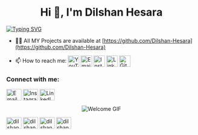 <h1 align="center">Hi 👋, I'm Dilshan Hesara</h1>




[![Typing SVG](https://readme-typing-svg.herokuapp.com?font=Poppins&size=29&duration=3000&pause=500&random=false&width=435&lines=%E2%9D%A4%EF%B8%8F+W+e+l+c+o+m+e+%E2%9D%A4%EF%B8%8F;%F0%9F%91%89+D+i+l+s+h+a+n+%F0%9F%91%88;%F0%9F%91%89+D+i+l+s+h+a+n+%20H+e+s+a+r+a;%F0%9F%91%89+S+o+f+t+w+a+r+e+D+e+v+e+l+o+p+e+r+%F0%9F%91%88;%F0%9F%91%89+S+o+f+t+w+a+r+e+E+n+g+i+n+e+e+r+%F0%9F%91%88)](https://git.io/typing-svg)

- 👨‍💻 All MY Projects are available at [https://github.com/Dilshan-Hesara](https://github.com/Dilshan-Hesara)

- 📫 How to reach me:
  <a href="https://www.youtube.com/@Dilshan-Hesara-DH" target="blank"><img align="center" src="https://img.icons8.com/color/48/000000/youtube-play.png" alt="YouTube" height="30" width="30" /></a>
  <a href="mailto:hesarsdilshan@gmail.com" target="blank"><img align="center" src="https://img.icons8.com/color/48/000000/gmail.png" alt="Email" height="30" width="30" /></a>
  <a href="https://www.instagram.com/dilshanhesara/" target="blank"><img align="center" src="https://img.icons8.com/color/48/000000/instagram-new.png" alt="Instagram" height="30" width="30" /></a>
  <a href="https://www.linkedin.com/in/dilshan-hesara-349a91319/" target="blank"><img align="center" src="https://img.icons8.com/color/48/000000/linkedin.png" alt="LinkedIn" height="30" width="30" /></a>
  <a href="https://github.com/Dilshan-Hesara" target="blank"><img align="center" src="https://img.icons8.com/color/48/000000/github.png" alt="GitHub" height="30" width="30" /></a>





<h3 align="left">Connect with me:</h3>
<p align="left">
<p align="left">
  <a href="mailto:hesarsdilshan@gmail.com" target="blank"><img align="center" src="https://cdn.jsdelivr.net/npm/simple-icons@v3/icons/gmail.svg" alt="Email" height="30" width="40" /></a>
  <a href="https://www.instagram.com/dilshanhesara/" target="blank"><img align="center" src="https://cdn.jsdelivr.net/npm/simple-icons@v3/icons/instagram.svg" alt="Instagram" height="30" width="40" /></a>
  <a href="https://www.linkedin.com/in/dilshan-hesara-349a91319/" target="blank"><img align="center" src="https://cdn.jsdelivr.net/npm/simple-icons@v3/icons/linkedin.svg" alt="LinkedIn" height="30" width="40" /></a>


<p align="center">
  <img src="https://media.giphy.com/media/hvRJAXzM46i4Nf5tLf/giphy.gif" alt="Welcome GIF" />
</p>

<p align="left">
<a href="https://www.instagram.com/dilshanhesara/" target="blank"><img align="center" src="https://cdn.jsdelivr.net/npm/simple-icons@v3/icons/instagram.svg" alt="dilshan-hesara" height="30" width="40" /></a>
<a href="https://www.linkedin.com/in/dilshan-hesara-349a91319/" target="blank"><img align="center" src="https://cdn.jsdelivr.net/npm/simple-icons@v3/icons/linkedin.svg" alt="dilshan-hesara" height="30" width="40" /></a>
<a href="https://github.com/Dilshan-Hesara" target="blank"><img align="center" src="https://cdn.jsdelivr.net/npm/simple-icons@v3/icons/github.svg" alt="dilshan-hesara" height="30" width="40" /></a>
<a href="https://www.youtube.com/@Dilshan-Hesara-DH" target="blank"><img align="center" src="https://cdn.jsdelivr.net/npm/simple-icons@v3/icons/youtube.svg" alt="dilshan-hesara" height="30" width="40" /></a>
</p>
